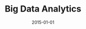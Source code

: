 ---
title: "Big Data Analytics"
collection: teaching
type: "Postgraduate course"
permalink: /teaching/2015-teaching-5
venue: "Warwick Business School"
date: 2015-01-01
location: "Coventry, UK"
---